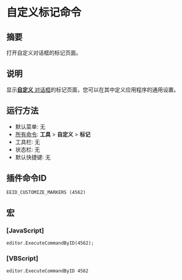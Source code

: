# 自定义标记命令

## 摘要

打开自定义对话框的标记页面。

## 说明

显示[**自定义** 对话框](../../dlg/customize/index)的标记页面，您可以在其中定义应用程序的通用设置。


## 运行方法

- 默认菜单: 无
- [所有命令](all_commands): **工具** \> **自定义** \> **标记**
- 工具栏: 无
- 状态栏: 无
- 默认快捷键: 无

## 插件命令ID

```
EEID_CUSTOMIZE_MARKERS (4562)```

## 宏

### \[JavaScript\]

```
editor.ExecuteCommandByID(4562);
```

### \[VBScript\]

```
editor.ExecuteCommandByID 4562
```
